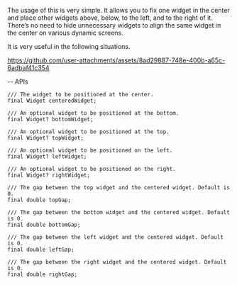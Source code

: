 The usage of this is very simple. 
It allows you to fix one widget in the center and place other widgets above, below, to the left, and to the right of it. 
There’s no need to hide unnecessary widgets to align the same widget in the center on various dynamic screens.

It is very useful in the following situations.

https://github.com/user-attachments/assets/8ad29887-748e-400b-a65c-6adbaf41c354


-- APIs
```
/// The widget to be positioned at the center.
final Widget centeredWidget;

/// An optional widget to be positioned at the bottom.
final Widget? bottomWidget;

/// An optional widget to be positioned at the top.
final Widget? topWidget;

/// An optional widget to be positioned on the left.
final Widget? leftWidget;

/// An optional widget to be positioned on the right.
final Widget? rightWidget;

/// The gap between the top widget and the centered widget. Default is 0.
final double topGap;

/// The gap between the bottom widget and the centered widget. Default is 0.
final double bottomGap;

/// The gap between the left widget and the centered widget. Default is 0.
final double leftGap;

/// The gap between the right widget and the centered widget. Default is 0.
final double rightGap;
```